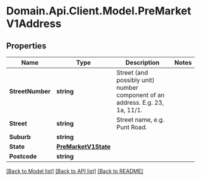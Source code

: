 # Domain.Api.Client.Model.PreMarketV1Address
## Properties

Name | Type | Description | Notes
------------ | ------------- | ------------- | -------------
**StreetNumber** | **string** | Street (and possibly unit) number component of an address. E.g. 23, 1a, 11/1. | 
**Street** | **string** | Street name, e.g. Punt Road. | 
**Suburb** | **string** |  | 
**State** | [**PreMarketV1State**](PreMarketV1State.md) |  | 
**Postcode** | **string** |  | 

[[Back to Model list]](../README.md#documentation-for-models) [[Back to API list]](../README.md#documentation-for-api-endpoints) [[Back to README]](../README.md)

